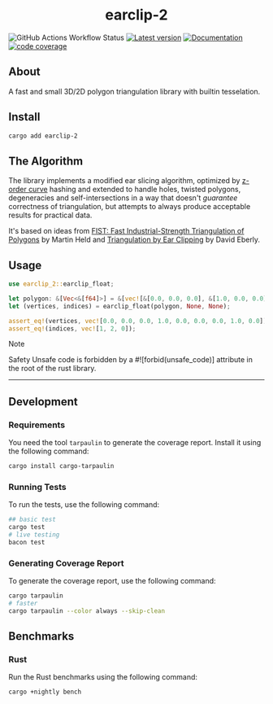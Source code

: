 <h1 style="text-align: center;">
    <div align="center">earclip-2</div>
</h1>

![GitHub Actions Workflow Status](https://img.shields.io/github/actions/workflow/status/TimTheBig/earclip-2/rust.yml?logo=github)
[![Latest version](https://img.shields.io/crates/v/earclip-2.svg)](https://crates.io/crates/earclip)
[![Documentation](https://docs.rs/earclip-2/badge.svg)](https://docs.rs/earclip-2)
[![code coverage](https://coveralls.io/repos/github/TimTheBig/earclip-2/badge.svg?branch=main)](https://coveralls.io/github/TimTheBig/earclip-2?branch=main)

## About

A fast and small 3D/2D polygon triangulation library with builtin tesselation.

## Install

```sh
cargo add earclip-2
```

## The Algorithm

The library implements a modified ear slicing algorithm,
optimized by [z-order curve](http://en.wikipedia.org/wiki/Z-order_curve) hashing
and extended to handle holes, twisted polygons, degeneracies and self-intersections
in a way that doesn't _guarantee_ correctness of triangulation,
but attempts to always produce acceptable results for practical data.

It's based on ideas from
[FIST: Fast Industrial-Strength Triangulation of Polygons](http://www.cosy.sbg.ac.at/~held/projects/triang/triang.html) by Martin Held
and [Triangulation by Ear Clipping](http://www.geometrictools.com/Documentation/TriangulationByEarClipping.pdf) by David Eberly.

## Usage

```rs
use earclip_2::earclip_float;

let polygon: &[Vec<&[f64]>] = &[vec![&[0.0, 0.0, 0.0], &[1.0, 0.0, 0.0], &[0.0, 1.0, 0.0]]];
let (vertices, indices) = earclip_float(polygon, None, None);

assert_eq!(vertices, vec![0.0, 0.0, 0.0, 1.0, 0.0, 0.0, 0.0, 1.0, 0.0]);
assert_eq!(indices, vec![1, 2, 0]);
```

> [!NOTE]  
> Safety Unsafe code is forbidden by a #![forbid(unsafe_code)] attribute in the root of the rust library.

---

## Development

### Requirements

You need the tool `tarpaulin` to generate the coverage report. Install it using the following command:

```sh
cargo install cargo-tarpaulin
```

### Running Tests

To run the tests, use the following command:

```sh
## basic test
cargo test
# live testing
bacon test
```

### Generating Coverage Report

To generate the coverage report, use the following command:

```sh
cargo tarpaulin
# faster
cargo tarpaulin --color always --skip-clean
```

## Benchmarks

### Rust

Run the Rust benchmarks using the following command:

```sh
cargo +nightly bench
```
